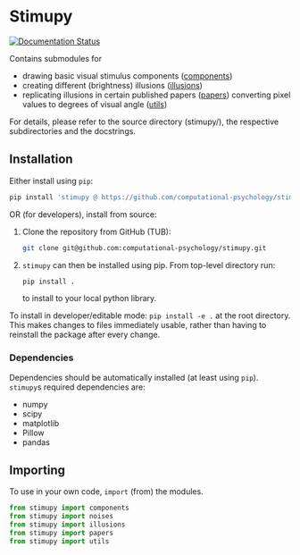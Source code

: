 # Stimupy

[![Documentation Status](https://readthedocs.org/projects/stimupy/badge/?version=latest)](https://stimupy.readthedocs.io/en/latest/?badge=latest)

Contains submodules for
- drawing basic visual stimulus components ([components](stimupy/components/))
- creating different (brightness) illusions ([illusions](stimupy/illusions/))
- replicating illusions in certain published papers  ([papers](stimupy/papers/))
converting pixel values to degrees of visual angle ([utils](stimupy/utils/))

For details, please refer to the source directory (stimupy/),
the respective subdirectories and the docstrings.


## Installation

Either install using `pip`:
```python
pip install 'stimupy @ https://github.com/computational-psychology/stimupy'
```

OR (for developers), install from source:
1. Clone the repository from GitHub (TUB):

    ```bash
    git clone git@github.com:computational-psychology/stimupy.git
    ```

2. `stimupy` can then be installed using pip.
    From top-level directory run:

    ```python
    pip install .
    ```

    to install to your local python library.

To install in developer/editable mode: `pip install -e .` at the root directory.
This makes changes to files immediately usable,
rather than having to reinstall the package after every change.

### Dependencies
Dependencies should be automatically installed (at least using `pip`).
`stimupy`s required dependencies are:
- numpy
- scipy
- matplotlib
- Pillow
- pandas


## Importing
To use in your own code, `import` (from) the modules.
```python
from stimupy import components
from stimupy import noises
from stimupy import illusions
from stimupy import papers
from stimupy import utils
```
